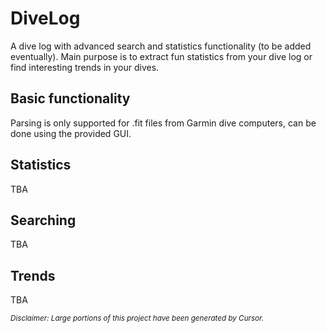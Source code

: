 # DiveLog
A dive log with advanced search and statistics functionality (to be added eventually). Main purpose is to extract fun statistics from your dive log or find interesting trends in your dives.

## Basic functionality
Parsing is only supported for .fit files from Garmin dive computers, can be done using the provided GUI.

## Statistics
TBA

## Searching
TBA

## Trends
TBA

<sub>*Disclaimer: Large portions of this project have been generated by Cursor.*</sub>
